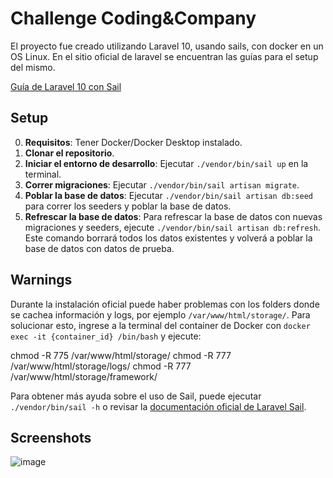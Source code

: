 # Challenge Coding&Company

El proyecto fue creado utilizando Laravel 10, usando sails, con docker en un OS Linux.
En el sitio oficial de laravel se encuentran las guías para el setup del mismo.

[Guía de Laravel 10 con Sail](https://laravel.com/docs/10.x#sail-on-linux)

## Setup

0. **Requisitos**: Tener Docker/Docker Desktop instalado.
1. **Clonar el repositorio**.
2. **Iniciar el entorno de desarrollo**: Ejecutar `./vendor/bin/sail up` en la terminal.
3. **Correr migraciones**: Ejecutar `./vendor/bin/sail artisan migrate`.
4. **Poblar la base de datos**: Ejecutar `./vendor/bin/sail artisan db:seed` para correr los seeders y poblar la base de datos.
5. **Refrescar la base de datos**: Para refrescar la base de datos con nuevas migraciones y seeders, ejecute `./vendor/bin/sail artisan db:refresh`. Este comando borrará todos los datos existentes y volverá a poblar la base de datos con datos de prueba.

## Warnings

Durante la instalación oficial puede haber problemas con los folders donde se cachea información y logs, por ejemplo `/var/www/html/storage/`. Para solucionar esto, ingrese a la terminal del container de Docker con `docker exec -it {container_id} /bin/bash` y ejecute:

chmod -R 775 /var/www/html/storage/
chmod -R 777 /var/www/html/storage/logs/
chmod -R 777 /var/www/html/storage/framework/

Para obtener más ayuda sobre el uso de Sail, puede ejecutar `./vendor/bin/sail -h` o revisar la [documentación oficial de Laravel Sail](https://laravel.com/docs/10.x/sail).

## Screenshots

![image](https://github.com/maximilianokaizen/challenge-php/assets/148482605/286c4248-6454-443f-8f0f-1c81173a4e97)

